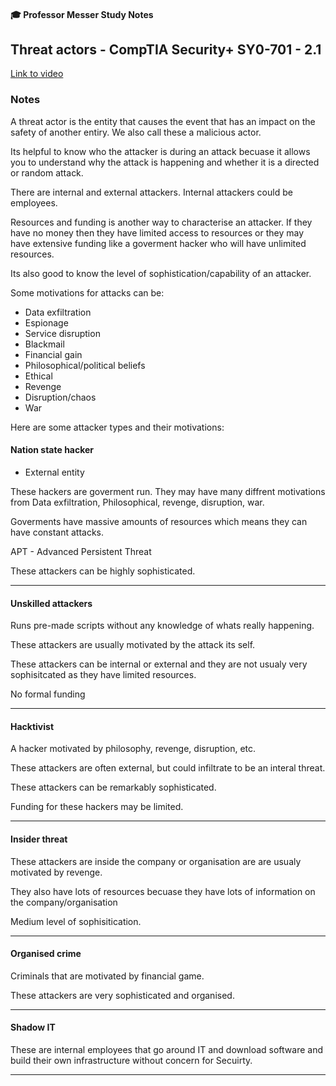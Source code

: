 #### 🎓 Professor Messer Study Notes

## Threat actors - CompTIA Security+ SY0-701 - 2.1

[Link to video](https://youtu.be/6xUH0t6ugIM?si=ogpwxv9Ujrv8P1Q2)

### Notes

A threat actor is the entity that causes the event that has an impact on the safety of another entiry. We also call these a malicious actor.

Its helpful to know who the attacker is during an attack becuase it allows you to understand why the attack is happening and whether it is a directed or random attack.

There are internal and external attackers. Internal attackers could be employees. 

Resources and funding is another way to characterise an attacker. If they have no money then they have limited access to resources or they may have extensive funding like a goverment hacker who will have unlimited resources.

Its also good to know the level of sophistication/capability of an attacker. 

Some motivations for attacks can be:
- Data exfiltration
- Espionage
- Service disruption
- Blackmail
- Financial gain
- Philosophical/political beliefs
- Ethical
- Revenge
- Disruption/chaos
- War

Here are some attacker types and their motivations:

#### Nation state hacker

- External entity

These hackers are goverment run. They may have many diffrent motivations from Data exfiltration, Philosophical, revenge, disruption, war.

Goverments have massive amounts of resources which means they can have constant attacks.

APT - Advanced Persistent Threat

These attackers can be highly sophisticated.

-----

#### Unskilled attackers

Runs pre-made scripts without any knowledge of whats really happening.

These attackers are usually motivated by the attack its self.

These attackers can be internal or external and they are not usualy very sophisitcated as they have limited resources.

No formal funding

-----

#### Hacktivist

A hacker motivated by philosophy, revenge, disruption, etc.

These attackers are often external, but could infiltrate to be an interal threat.

These attackers can be remarkably sophisticated. 

Funding for these hackers may be limited.

-----

#### Insider threat

These attackers are inside the company or organisation are are usualy motivated by revenge. 

They also have lots of resources becuase they have lots of information on the company/organisation 

Medium level of sophisitication.

-----

#### Organised crime

Criminals that are motivated by financial game. 

These attackers are very sophisticated and organised.

-----

#### Shadow IT

These are internal employees that go around IT and download software and build their own infrastructure without concern for Secuirty. 

-----











